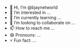 - 👋 Hi, I’m @bjaynetworld
- 👀 I’m interested in ...
- 🌱 I’m currently learning ...
- 💞️ I’m looking to collaborate on ...
- 📫 How to reach me ...
- 😄 Pronouns: ...
- ⚡ Fun fact: ...

<!---
bjaynetworld/bjaynetworld is a ✨ special ✨ repository because its `README.md` (this file) appears on your GitHub profile.
You can click the Preview link to take a look at your changes.
--->
